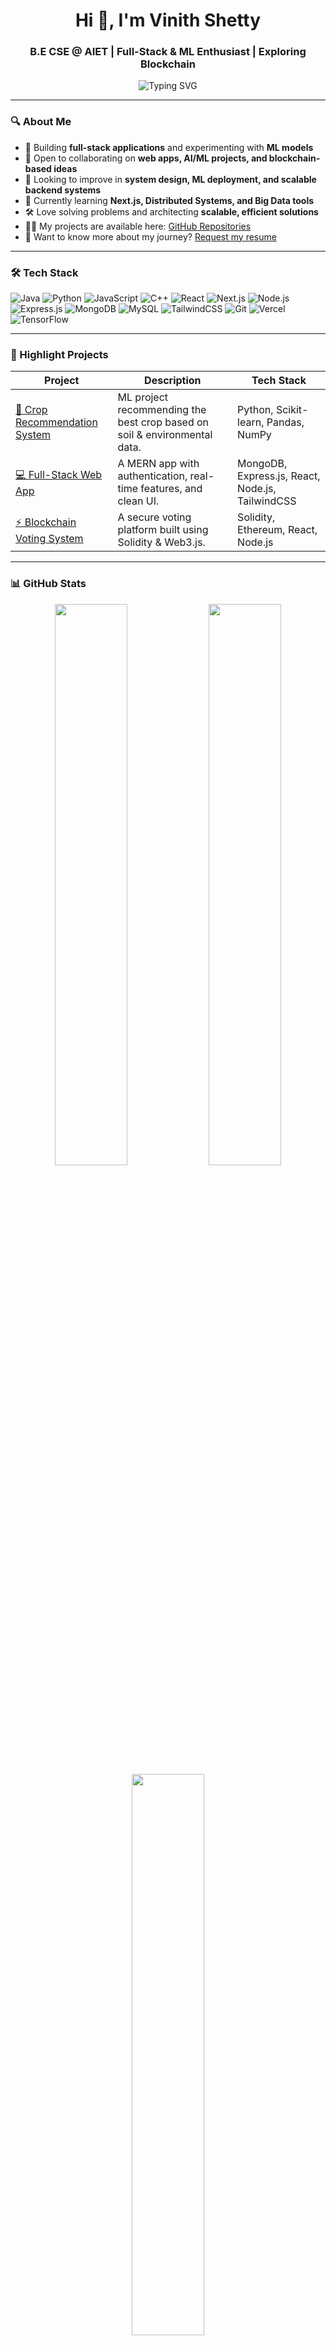 <h1 align="center">Hi 👋, I'm Vinith Shetty</h1>
<h3 align="center">B.E CSE @ AIET | Full-Stack & ML Enthusiast | Exploring Blockchain</h3>

<p align="center">
  <img src="https://readme-typing-svg.herokuapp.com?font=Fira+Code&size=22&pause=1000&center=true&vCenter=true&width=700&lines=Full-Stack+Developer+🚀;Exploring+Machine+Learning+📊;Interested+in+Blockchain+%26+Cloud+☁️" alt="Typing SVG" />
</p>

---

### 🔍 About Me

- 🔭 Building **full-stack applications** and experimenting with **ML models**  
- 👯 Open to collaborating on **web apps, AI/ML projects, and blockchain-based ideas**  
- 🤝 Looking to improve in **system design, ML deployment, and scalable backend systems**  
- 🌱 Currently learning **Next.js, Distributed Systems, and Big Data tools**  
- 🛠️ Love solving problems and architecting **scalable, efficient solutions**  
- 👨‍💻 My projects are available here: [GitHub Repositories](https://github.com/ShettyVinith?tab=repositories)  
- 📄 Want to know more about my journey? [Request my resume](mailto:vinithshetty9372@gmail.com?subject=Requesting%20your%20resume)

---

### 🛠️ Tech Stack  

![Java](https://img.shields.io/badge/Java-%23ED8B00.svg?style=flat&logo=openjdk&logoColor=white)
![Python](https://img.shields.io/badge/Python-%233776AB.svg?style=flat&logo=python&logoColor=white)
![JavaScript](https://img.shields.io/badge/JavaScript-%23F7DF1E.svg?style=flat&logo=javascript&logoColor=black)
![C++](https://img.shields.io/badge/C++-%2300599C.svg?style=flat&logo=c%2B%2B&logoColor=white)
![React](https://img.shields.io/badge/React-%2320232a.svg?style=flat&logo=react&logoColor=%2361DAFB)
![Next.js](https://img.shields.io/badge/Next.js-000000?style=flat&logo=nextdotjs&logoColor=white)
![Node.js](https://img.shields.io/badge/Node.js-339933?style=flat&logo=node.js&logoColor=white)
![Express.js](https://img.shields.io/badge/Express.js-%23000000.svg?style=flat&logo=express&logoColor=white)
![MongoDB](https://img.shields.io/badge/MongoDB-%2347A248.svg?style=flat&logo=mongodb&logoColor=white)
![MySQL](https://img.shields.io/badge/MySQL-%234479A1.svg?style=flat&logo=mysql&logoColor=white)
![TailwindCSS](https://img.shields.io/badge/TailwindCSS-%2338B2AC.svg?style=flat&logo=tailwind-css&logoColor=white)
![Git](https://img.shields.io/badge/Git-%23F05032.svg?style=flat&logo=git&logoColor=white)
![Vercel](https://img.shields.io/badge/Vercel-%23000000.svg?style=flat&logo=vercel&logoColor=white)
![TensorFlow](https://img.shields.io/badge/TensorFlow-%23FF6F00.svg?style=flat&logo=tensorflow&logoColor=white)

---

### 📌 Highlight Projects  

| Project | Description | Tech Stack |
|---------|-------------|------------|
| [🌱 Crop Recommendation System](https://github.com/ShettyVinith/Crop-Recommendation-System) | ML project recommending the best crop based on soil & environmental data. | Python, Scikit-learn, Pandas, NumPy |
| [💻 Full-Stack Web App](https://github.com/ShettyVinith) | A MERN app with authentication, real-time features, and clean UI. | MongoDB, Express.js, React, Node.js, TailwindCSS |
| [⚡ Blockchain Voting System](https://github.com/ShettyVinith) | A secure voting platform built using Solidity & Web3.js. | Solidity, Ethereum, React, Node.js |

---

### 📊 GitHub Stats  

<p align="center">
  <img src="https://github-readme-stats.vercel.app/api?username=ShettyVinith&show_icons=true&theme=nightowl" width="48%" />
  <img src="https://streak-stats.demolab.com?user=ShettyVinith&theme=nightowl" width="48%" />
  <img src="https://github-readme-stats.vercel.app/api/top-langs/?username=ShettyVinith&layout=compact&theme=nightowl" width="48%" />
</p>

---

### 🌐 Let's Connect!  

[![LinkedIn](https://img.shields.io/badge/LinkedIn-0077B5?style=flat&logo=linkedin&logoColor=white)](https://www.linkedin.com/in/shettyvinith)  
[![GitHub](https://img.shields.io/badge/GitHub-181717?style=flat&logo=github&logoColor=white)](https://github.com/ShettyVinith)  
[![X](https://img.shields.io/badge/Twitter(X)-000000?style=flat&logo=x&logoColor=white)](https://x.com/ShettyVinith11)  
[![Email](https://img.shields.io/badge/Email-EA4335?style=flat&logo=gmail&logoColor=white)](mailto:vinithshetty9372@gmail.com)  

---

_“Code, learn, build — repeat.”_
